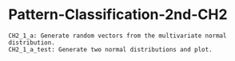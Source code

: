 # Pattern-Classification-2nd-CH2

	CH2_1_a: Generate random vectors from the multivariate normal distribution.
	CH2_1_a_test: Generate two normal distributions and plot.

